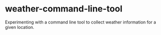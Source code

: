 # weather-command-line-tool
Experimenting with a command line tool to collect weather information for a given location. 
